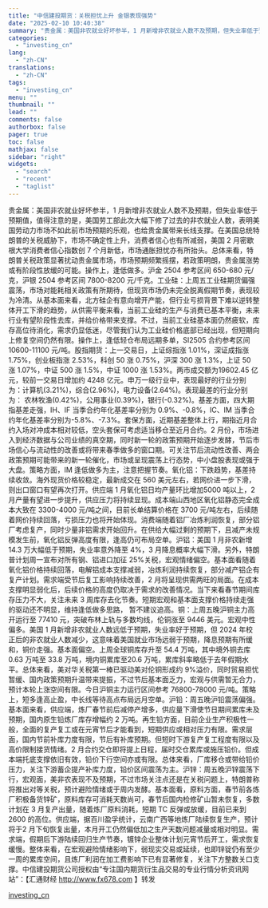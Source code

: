```yaml
---
title: "中信建投期货：关税担忧上升 金银表现强势"
date: "2025-02-10 10:40:38"
summary: "贵金属：美国非农就业好坏参半，1 月新增非农就业人数不及预期，但失业率低于预期值，值得注意的是，美国..."
categories:
  - "investing_cn"
lang:
  - "zh-CN"
translations:
  - "zh-CN"
tags:
  - "investing_cn"
menu: ""
thumbnail: ""
lead: ""
comments: false
authorbox: false
pager: true
toc: false
mathjax: false
sidebar: "right"
widgets:
  - "search"
  - "recent"
  - "taglist"
---
```


贵金属：美国非农就业好坏参半，1 月新增非农就业人数不及预期，但失业率低于预期值，值得注意的是，美国劳工部此次大幅下修了过去的非农就业人数，表明美国劳动力市场不如此前市场预期的乐观，也给贵金属带来长线支撑。在美国总统特朗普的关税威胁下，市场不确定性上升，消费者信心也有所减弱，美国 2 月密歇根大学消费者信心指数创 7 个月新低，市场通胀担忧亦有所抬头。总体来看，特朗普关税政策显著扰动贵金属市场，市场预期频繁摇摆，若政策明朗，贵金属涨势或有阶段性放缓的可能。操作上，逢低做多。沪金 2504 参考区间 650-680 元/克，沪银 2504 参考区间 7800-8200 元/千克。工业硅：上周五工业硅期货偏强震荡，市场对能耗相关政策有所期待，但现货市场仍未完全脱离假期节奏，表现较为冷清。从基本面来看，北方硅企有意向增开产能，但行业亏损背景下难以逆转整体开工下滑的趋势，从供需平衡来看，当前工业硅的生产与消费已基本平衡，未来行业有望阶段性去库，并给价格带来支撑。不过，当前工业硅基本面仍然疲软，库存高位待消化，需求仍显低迷，尽管我们认为工业硅价格底部已经出现，但短期向上修复空间仍然有限。操作上，逢低轻仓布局远期多单，SI2505 合约参考区间 10600-11100 元/吨。股指期货：上一交易日，上证综指涨 1.01%，深证成指涨 1.75%，创业板指涨 2.53%，科创 50 涨 0.75%，沪深 300 涨 1.3%，上证 50 涨 1.07%，中证 500 涨 1.5%，中证 1000 涨 1.53%。两市成交额为19602.45 亿元，较前一交易日增加约 4248 亿元。申万一级行业中，表现最好的行业分别为：计算机(3.21%)，综合(2.96%)，电力设备(2.64%)。表现最差的行业分别为： 农林牧渔(0.42%)，公用事业(0.39%)，银行(-0.32%)。基差方面，四大期指基差走强，IH、IF 当季合约年化基差率分别为 0.9%、-0.8%，IC、IM 当季合约年化基差率分别为-5.8%、-7.3%。套保方面，近期基差整体上行，期指近月合约入场对冲成本相对较低，空头套保可考虑适当移仓至近月合约。2 月份，市场进入到经济数据与公司业绩的真空期，同时新一轮的政策预期开始逐步发酵，节后市场信心与流动性的改善或将带来春季做多的窗口期。可关注节后流动性改善、两会政策预期可能带来的新一轮催化，市场或呈现震荡上行态势，中小盘股表现或强于大盘。策略方面，IM 逢低做多为主，注意把握节奏。氧化铝：下跌趋势，基差持续收敛。海外现货价格较稳定，最新成交在 560 美元左右，若网价进一步下滑，则出口窗口有望再次打开。供应端 1 月氧化铝日均产量环比增加5000 吨以上，2 月产量有望进一步提升，供应压力将持续显现。成本端山西地区氧化铝静态完全成本大致在 3300-4000 元/吨之间，目前长单结算价格在 3700 元/吨左右，后续随着网价持续回落，亏损压力也将开始体现。消费端随着铝厂冶炼利润恢复，部分铝厂考虑复产，同时少量非铝需求开始回升。在供给大幅过剩的预期下，且减产未规模发生前，氧化铝反弹高度有限，逢高仍可布局空单。沪铝：美国 1 月非农新增 14.3 万大幅低于预期，失业率意外降至 4%，3 月降息概率大幅下滑。另外，特朗普计划周一宣布对所有钢、铝进口加征 25%关税，宏观情绪偏空。基本面看随着氧化铝价格持续回落，电解铝成本支撑减弱，冶炼利润持续恢复，部分减产铝企有复产计划。需求端受节后复工影响持续改善，2 月将呈现供需两旺的局面。在成本支撑明显弱化后，后续价格的高度仍取决于需求的改善情况。当下来看春节期间库存压力不大，关注未来 3 周库存去化节奏。短期宏观和基本面支撑价格持续走强的驱动还不明显，维持逢低做多思路， 暂不建议追高。铜：上周五晚沪铜主力高开运行至 77410 元，突破布林上轨与多数均线，伦铜涨至 9446 美元。宏观中性偏多。美国 1 月新增非农就业人数远低于预期，失业率好于预期，但 2024 年校正后的非农就业人数减少，这意味着美国就业市场远弱于预期，降息预期有所缓和，铜价走强。基本面偏空。上周全球铜库存升至 54.4 万吨，其中境外铜去库 0.63 万吨至 33.8 万吨，境内铜累库至20.6 万吨，累库斜率略低于去年假期水平。总体来看，美对华关税第一棒已驱动美对伦铜形成约 9%溢价，同时贸易担忧暂缓、国内政策预期升温带来提振，不过节后基本面乏力，宏观与供需暂无合力，预计本轮上涨空间有限。今日沪铜主力运行区间参考 76800-78000 元/吨。策略上，短多逢高止盈，中长线等待高点布局远月空单。沪铅：周五晚沪铅震荡偏强。基本面来看，供应端，炼厂春节前后减停产增多，供应量下滑使节日期间累库未及预期，国内原生铅炼厂库存增幅约 2 万吨。再生铅方面，目前企业生产积极性一般，全面的复产复工或在元宵节后才能看到，短期供应或相对压力有限。需求层面，国内节前补库力度有限，节后有补库预期。但短时下游复产复工程度有限以及高价限制接货情绪。2 月合约交仓即将提上日程，届时交仓累库或施压铅价。但成本端托底支撑依旧有效，铅价下行空间亦或有限。总体来看，厂库移仓或带给铅价压力，关注下游蓄企提产补库力度，铅价区间震荡为主。沪锌：周五晚沪锌震荡下行，宏观面，美非农表现不及预期，不过市场关注点还是在关税问题上，特朗普称将推出对等关税，预计避险情绪或于周内发酵。基本面看，原料方面，春节前各炼厂积极备货锌矿，原料库存可消耗天数尚可，春节后国内检修矿山暂未恢复，多数计划在 3 月复产出量，随着炼厂原料消耗，短期 TC 反弹或放缓，目前已来到 2600 的高位。供应端，据百川盈孚统计，云南广西等地炼厂陆续恢复生产，预计将于2 月下旬恢复出量，本月开工仍然偏低加之生产天数问题减量或相对明显。需求端，假期后下游陆续回归生产节奏，镀锌企业整体计划元宵节后开工，需求恢复缓慢。整体来看，在宏观避险情绪影响下，弱现实交易或延续，也即锌锭仍有至少一周的累库空间，且炼厂利润在加工费影响下已有显著修复，关注下方整数关口支撑。中信建投期货公司授权由“专注国内期货衍生品交易的专业行情分析资讯网站”：【汇通财经 http://www.fx678.com 】转发

[investing_cn](https://cn.investing.com/news/commodities-news/article-2663584)

